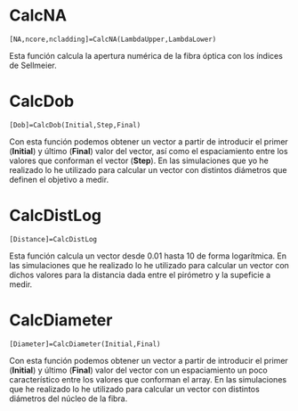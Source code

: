 # CalcNA
    [NA,ncore,ncladding]=CalcNA(LambdaUpper,LambdaLower)
Esta función calcula la apertura numérica de la fibra óptica con los índices de Sellmeier.

# CalcDob
    [Dob]=CalcDob(Initial,Step,Final)
Con esta función podemos obtener un vector a partir de introducir el primer (**Initial**) y último (**Final**) valor del vector, así como el espaciamiento entre los valores que conforman el vector (**Step**). En las simulaciones que yo he realizado lo he utilizado para calcular un vector con distintos diámetros que definen el objetivo a medir. 

# CalcDistLog
    [Distance]=CalcDistLog
Esta función calcula un vector desde 0.01 hasta 10 de forma logarítmica. En las simulaciones que he realizado lo he utilizado para calcular un vector con dichos valores para la distancia dada entre el pirómetro y la supeficie a medir.

# CalcDiameter
    [Diameter]=CalcDiameter(Initial,Final)
Con esta función podemos obtener un vector a partir de introducir el primer (**Initial**) y último (**Final**) valor del vector con un espaciamiento un poco característico entre los valores que conforman el array. En las simulaciones que he realizado lo he utilizado para calcular un vector con distintos diámetros del núcleo de la fibra.